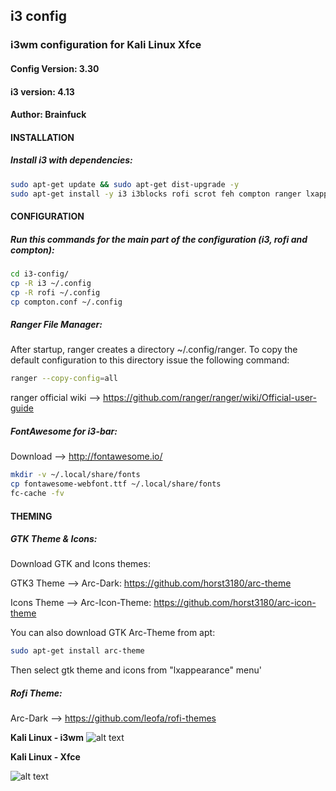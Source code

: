 ## i3 config

### i3wm configuration for Kali Linux Xfce 

#### Config Version: 3.30
#### i3 version: 4.13 
#### Author: Brainfuck




#### INSTALLATION

##### Install i3 with dependencies:
```bash
sudo apt-get update && sudo apt-get dist-upgrade -y
sudo apt-get install -y i3 i3blocks rofi scrot feh compton ranger lxappearance xfonts-terminus ttf-liberation
```



#### CONFIGURATION

##### Run this commands for the main part of the configuration (i3, rofi and compton):
```bash
cd i3-config/
cp -R i3 ~/.config
cp -R rofi ~/.config
cp compton.conf ~/.config
```


##### Ranger File Manager:

After startup, ranger creates a directory ~/.config/ranger. To copy the default configuration to this directory issue the following command: 

```bash
ranger --copy-config=all
```

ranger official wiki --> https://github.com/ranger/ranger/wiki/Official-user-guide


##### FontAwesome for i3-bar:
Download --> http://fontawesome.io/

```bash
mkdir -v ~/.local/share/fonts
cp fontawesome-webfont.ttf ~/.local/share/fonts
fc-cache -fv
```



#### THEMING

##### GTK Theme & Icons:

Download GTK and Icons themes:

GTK3 Theme --> Arc-Dark: https://github.com/horst3180/arc-theme

Icons Theme --> Arc-Icon-Theme: https://github.com/horst3180/arc-icon-theme

You can also download GTK Arc-Theme from apt:

```bash
sudo apt-get install arc-theme
```

Then select gtk theme and icons from "lxappearance" menu'


##### Rofi Theme:

Arc-Dark --> https://github.com/leofa/rofi-themes




**Kali Linux - i3wm**
![alt text](http://i.hizliresim.com/4PGkyp.png)


**Kali Linux - Xfce**

![alt text](http://i.hizliresim.com/p0GoJJ.png)
